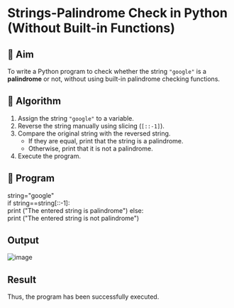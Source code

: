 # Strings-Palindrome Check in Python (Without Built-in Functions)

## 🎯 Aim
To write a Python program to check whether the string `"google"` is a **palindrome** or not, without using built-in palindrome checking functions.

## 🧠 Algorithm
1. Assign the string `"google"` to a variable.
2. Reverse the string manually using slicing (`[::-1]`).
3. Compare the original string with the reversed string.
   - If they are equal, print that the string is a palindrome.
   - Otherwise, print that it is not a palindrome.
4. Execute the program.

## 🧾 Program
string="google"    
if string==string[::-1]:    
print ("The entered string is palindrome") else:    
print ("The entered string is not palindrome")       


## Output
![image](https://github.com/user-attachments/assets/bdbf258d-886f-4533-8632-3b1f09fead63)


## Result
Thus, the program has been successfully executed.
